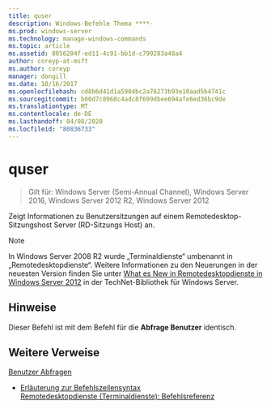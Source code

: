 ```yaml
---
title: quser
description: Windows-Befehle Thema ****-
ms.prod: windows-server
ms.technology: manage-windows-commands
ms.topic: article
ms.assetid: 8056204f-ed11-4c91-bb1d-c799283a48a4
author: coreyp-at-msft
ms.author: coreyp
manager: dongill
ms.date: 10/16/2017
ms.openlocfilehash: cd8b6d41d1a5904bc2a76273b93e10aad5b4741c
ms.sourcegitcommit: b00d7c8968c4adc8f699dbee694afe6ed36bc9de
ms.translationtype: MT
ms.contentlocale: de-DE
ms.lasthandoff: 04/08/2020
ms.locfileid: "80836733"
---
```

# <a name="quser"></a>quser

>Gilt für: Windows Server (Semi-Annual Channel), Windows Server 2016, Windows Server 2012 R2, Windows Server 2012

Zeigt Informationen zu Benutzersitzungen auf einem Remotedesktop-Sitzungshost Server (RD-Sitzungs Host) an.  

> [!NOTE]  
> In Windows Server 2008 R2 wurde „Terminaldienste“ umbenannt in „Remotedesktopdienste“. Weitere Informationen zu den Neuerungen in der neuesten Version finden Sie unter [What es New in Remotedesktopdienste in Windows Server 2012](https://technet.microsoft.com/library/hh831527) in der TechNet-Bibliothek für Windows Server.  

## <a name="remarks"></a>Hinweise  
Dieser Befehl ist mit dem Befehl für die **Abfrage Benutzer** identisch.  

## <a name="additional-references"></a>Weitere Verweise  
[Benutzer Abfragen](query-user.md)  
- [Erläuterung zur Befehlszeilensyntax](command-line-syntax-key.md)  
[Remotedesktopdienste (Terminaldienste): Befehlsreferenz](remote-desktop-services-terminal-services-command-reference.md)  
